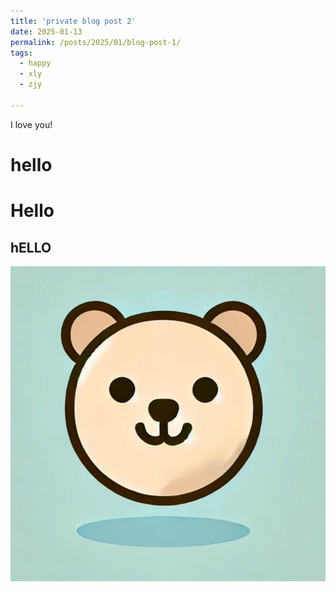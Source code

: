 ```yaml
---
title: 'private blog post 2'
date: 2025-01-13
permalink: /posts/2025/01/blog-post-1/
tags:
  - happy
  - xly
  - zjy

---
```


I love you!

hello
======

Hello 
======

hELLO
------

![Example Image](/images/profile.png)
